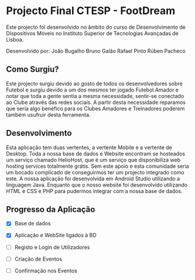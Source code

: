 # Projecto Final CTESP - FootDream

Este projecto foi desenvolvido no âmbito do curso de Desenvolvimento de  Dispositivos Móveis no Instituto Superior de Tecnologias Avançadas de Lisboa.

Desenvolvido por:
João Bugalho
Bruno Galão
Rafael Pinto
Rúben Pacheco

## Como Surgiu?

Este projecto surgiu devido ao gosto de todos os desenvolvedores sobre Futebol e surgiu devido a um dos mesmos ter jogado Futebol Amador e notar que toda a gente sentia a mesma necessidade, sentir-se conectado ao Clube através das redes sociais. A partir desta necessidade reparamos que seria algo benéfico para os Clubes Amadores e Treinadores poderem também usufruir desta ferramenta.

## Desenvolvimento

Esta aplicação tem duas vertentes, a vertente Mobile e a vertente de Desktop.
Toda a nossa base de dados e Website encontram se hosteados um serviço chamado HelioHost, que é um serviço que disponibiliza web hosting services totalmente grátis. Sem este apoio e esta comunidade seria um bocado complicado de conseguirmos ter um projecto integrado como este.
A nossa aplicação foi desenvolvida em Android Studio utilizando a linguagem Java.
Enquanto que o nosso website foi desenvolvido utilizando HTML e CSS e PHP para pudermos integrar com a nossa base de dados.

## Progresso da Aplicação

 - [x] Base de dados
 - [x] Aplicação e WebSite ligados à BD
 - [ ] Registo e Login de Utilizadores
 - [ ] Criação de Eventos
 - [ ] Confirmação nos Eventos


